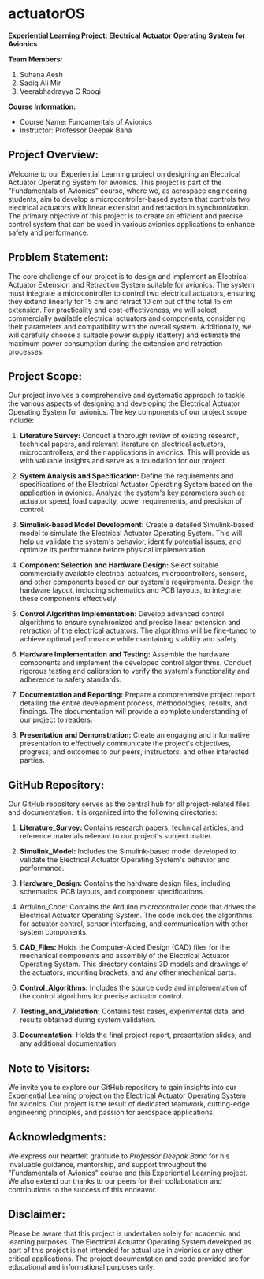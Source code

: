 # actuatorOS
**Experiential Learning Project: Electrical Actuator Operating System for Avionics**

**Team Members:**
1. Suhana Aesh
2. Sadiq Ali Mir
3. Veerabhadrayya C Roogi

**Course Information:**
- Course Name: Fundamentals of Avionics
- Instructor: Professor Deepak Bana

## Project Overview:

Welcome to our Experiential Learning project on designing an Electrical Actuator Operating System for avionics. This project is part of the "Fundamentals of Avionics" course, where we, as aerospace engineering students, aim to develop a microcontroller-based system that controls two electrical actuators with linear extension and retraction in synchronization. The primary objective of this project is to create an efficient and precise control system that can be used in various avionics applications to enhance safety and performance.

## Problem Statement:

The core challenge of our project is to design and implement an Electrical Actuator Extension and Retraction System suitable for avionics. The system must integrate a microcontroller to control two electrical actuators, ensuring they extend linearly for 15 cm and retract 10 cm out of the total 15 cm extension. For practicality and cost-effectiveness, we will select commercially available electrical actuators and components, considering their parameters and compatibility with the overall system. Additionally, we will carefully choose a suitable power supply (battery) and estimate the maximum power consumption during the extension and retraction processes.

## Project Scope:

Our project involves a comprehensive and systematic approach to tackle the various aspects of designing and developing the Electrical Actuator Operating System for avionics. The key components of our project scope include:

1. **Literature Survey:**
   Conduct a thorough review of existing research, technical papers, and relevant literature on electrical actuators, microcontrollers, and their applications in avionics. This will provide us with valuable insights and serve as a foundation for our project.

2. **System Analysis and Specification:**
   Define the requirements and specifications of the Electrical Actuator Operating System based on the application in avionics. Analyze the system's key parameters such as actuator speed, load capacity, power requirements, and precision of control.

3. **Simulink-based Model Development:**
   Create a detailed Simulink-based model to simulate the Electrical Actuator Operating System. This will help us validate the system's behavior, identify potential issues, and optimize its performance before physical implementation.

4. **Component Selection and Hardware Design:**
   Select suitable commercially available electrical actuators, microcontrollers, sensors, and other components based on our system's requirements. Design the hardware layout, including schematics and PCB layouts, to integrate these components effectively.

5. **Control Algorithm Implementation:**
   Develop advanced control algorithms to ensure synchronized and precise linear extension and retraction of the electrical actuators. The algorithms will be fine-tuned to achieve optimal performance while maintaining stability and safety.

6. **Hardware Implementation and Testing:**
   Assemble the hardware components and implement the developed control algorithms. Conduct rigorous testing and calibration to verify the system's functionality and adherence to safety standards.

7. **Documentation and Reporting:**
   Prepare a comprehensive project report detailing the entire development process, methodologies, results, and findings. The documentation will provide a complete understanding of our project to readers.

8. **Presentation and Demonstration:**
   Create an engaging and informative presentation to effectively communicate the project's objectives, progress, and outcomes to our peers, instructors, and other interested parties.

## GitHub Repository:

Our GitHub repository serves as the central hub for all project-related files and documentation. It is organized into the following directories:

1. **Literature_Survey:** Contains research papers, technical articles, and reference materials relevant to our project's subject matter.

2. **Simulink_Model:** Includes the Simulink-based model developed to validate the Electrical Actuator Operating System's behavior and performance.

3. **Hardware_Design:** Contains the hardware design files, including schematics, PCB layouts, and component specifications.
   
5. Arduino_Code: Contains the Arduino microcontroller code that drives the Electrical Actuator Operating System. The code includes the algorithms for actuator control, sensor interfacing, and communication with other system components.
   
7. **CAD_Files:** Holds the Computer-Aided Design (CAD) files for the mechanical components and assembly of the Electrical Actuator Operating System. This directory contains 3D models and drawings of the actuators, mounting brackets, and any other mechanical parts.
   
9. **Control_Algorithms:** Includes the source code and implementation of the control algorithms for precise actuator control.

10. **Testing_and_Validation:** Contains test cases, experimental data, and results obtained during system validation.

11. **Documentation:** Holds the final project report, presentation slides, and any additional documentation.


## Note to Visitors:

We invite you to explore our GitHub repository to gain insights into our Experiential Learning project on the Electrical Actuator Operating System for avionics. Our project is the result of dedicated teamwork, cutting-edge engineering principles, and passion for aerospace applications.

## Acknowledgments:

We express our heartfelt gratitude to *Professor Deepak Bana* for his invaluable guidance, mentorship, and support throughout the "Fundamentals of Avionics" course and this Experiential Learning project. We also extend our thanks to our peers for their collaboration and contributions to the success of this endeavor.

## Disclaimer:

Please be aware that this project is undertaken solely for academic and learning purposes. The Electrical Actuator Operating System developed as part of this project is not intended for actual use in avionics or any other critical applications. The project documentation and code provided are for educational and informational purposes only.
